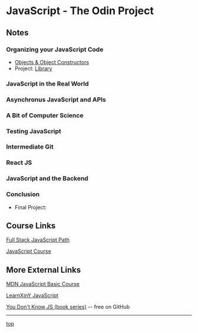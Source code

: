 # JavaScript - The Odin Project

## Notes
### Organizing your JavaScript Code
- [Objects & Object Constructors](./organizing-objects_and_object_constructors.md)
- Project: [Library](./projects/library/README.md)

### JavaScript in the Real World

### Asynchronus JavaScript and APIs

### A Bit of Computer Science

### Testing JavaScript 

### Intermediate Git 

### React JS 

### JavaScript and the Backend 

### Conclusion
- Final Project:

## Course Links
[Full Stack JavaScript Path](https://www.theodinproject.com/paths/full-stack-javascript?)

[JavaScript Course](https://www.theodinproject.com/paths/full-stack-javascript/courses/javascript)

## More External Links
[MDN JavaScript Basic Course](https://developer.mozilla.org/en-US/docs/Learn/Getting_started_with_the_web/JavaScript_basics)

[LearnXinY JavaScript](https://learnxinyminutes.com/docs/javascript/)

[You Don't Know JS (book series)](https://github.com/getify/You-Dont-Know-JS/tree/1st-ed#titles)
-- free on GitHub

---
[top](#)
